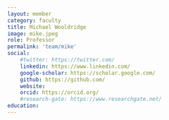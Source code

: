```yaml
---
layout: member
category: faculty
title: Michael Wooldridge
image: mike.jpeg
role: Professor
permalink: 'team/mike'
social:
    #twitter: https://twitter.com/
    linkedin: https://www.linkedin.com/
    google-scholar: https://scholar.google.com/
    github: https://github.com/
    website:
    orcid: https://orcid.org/
    #research-gate: https://www.researchgate.net/
education:
---
```

